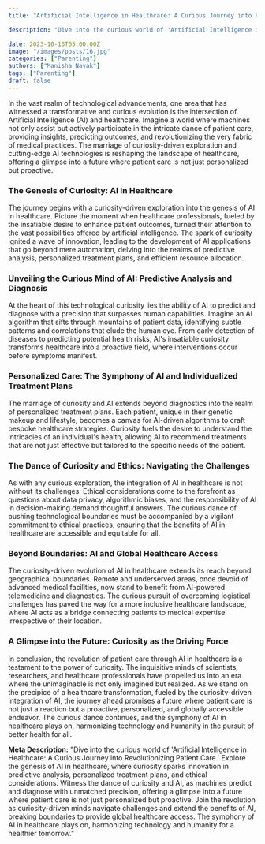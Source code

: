 ```yaml
---
title: "Artificial Intelligence in Healthcare: A Curious Journey into Revolutionizing Patient Care"

description: "Dive into the curious world of 'Artificial Intelligence in Healthcare: A Curious Journey into Revolutionizing Patient Care.' Explore the genesis of AI in healthcare, where curiosity sparks innovation in predictive analysis, personalized treatment plans, and ethical considerations. Witness the dance of curiosity and AI, as machines predict and diagnose with unmatched precision, offering a glimpse into a future where patient care is not just personalized but proactive. Join the revolution as curiosity-driven minds navigate challenges and extend the benefits of AI, breaking boundaries to provide global healthcare access. The symphony of AI in healthcare plays on, harmonizing technology and humanity for a healthier tomorrow."

date: 2023-10-13T05:00:00Z
image: "/images/posts/16.jpg"
categories: ["Parenting"]
authors: ["Manisha Nayak"]
tags: ["Parenting"]
draft: false
---
```


In the vast realm of technological advancements, one area that has witnessed a transformative and curious evolution is the intersection of Artificial Intelligence (AI) and healthcare. Imagine a world where machines not only assist but actively participate in the intricate dance of patient care, providing insights, predicting outcomes, and revolutionizing the very fabric of medical practices. The marriage of curiosity-driven exploration and cutting-edge AI technologies is reshaping the landscape of healthcare, offering a glimpse into a future where patient care is not just personalized but proactive.

### The Genesis of Curiosity: AI in Healthcare

The journey begins with a curiosity-driven exploration into the genesis of AI in healthcare. Picture the moment when healthcare professionals, fueled by the insatiable desire to enhance patient outcomes, turned their attention to the vast possibilities offered by artificial intelligence. The spark of curiosity ignited a wave of innovation, leading to the development of AI applications that go beyond mere automation, delving into the realms of predictive analysis, personalized treatment plans, and efficient resource allocation.

### Unveiling the Curious Mind of AI: Predictive Analysis and Diagnosis

At the heart of this technological curiosity lies the ability of AI to predict and diagnose with a precision that surpasses human capabilities. Imagine an AI algorithm that sifts through mountains of patient data, identifying subtle patterns and correlations that elude the human eye. From early detection of diseases to predicting potential health risks, AI's insatiable curiosity transforms healthcare into a proactive field, where interventions occur before symptoms manifest.

### Personalized Care: The Symphony of AI and Individualized Treatment Plans

The marriage of curiosity and AI extends beyond diagnostics into the realm of personalized treatment plans. Each patient, unique in their genetic makeup and lifestyle, becomes a canvas for AI-driven algorithms to craft bespoke healthcare strategies. Curiosity fuels the desire to understand the intricacies of an individual's health, allowing AI to recommend treatments that are not just effective but tailored to the specific needs of the patient.

### The Dance of Curiosity and Ethics: Navigating the Challenges

As with any curious exploration, the integration of AI in healthcare is not without its challenges. Ethical considerations come to the forefront as questions about data privacy, algorithmic biases, and the responsibility of AI in decision-making demand thoughtful answers. The curious dance of pushing technological boundaries must be accompanied by a vigilant commitment to ethical practices, ensuring that the benefits of AI in healthcare are accessible and equitable for all.

### Beyond Boundaries: AI and Global Healthcare Access

The curiosity-driven evolution of AI in healthcare extends its reach beyond geographical boundaries. Remote and underserved areas, once devoid of advanced medical facilities, now stand to benefit from AI-powered telemedicine and diagnostics. The curious pursuit of overcoming logistical challenges has paved the way for a more inclusive healthcare landscape, where AI acts as a bridge connecting patients to medical expertise irrespective of their location.

### A Glimpse into the Future: Curiosity as the Driving Force

In conclusion, the revolution of patient care through AI in healthcare is a testament to the power of curiosity. The inquisitive minds of scientists, researchers, and healthcare professionals have propelled us into an era where the unimaginable is not only imagined but realized. As we stand on the precipice of a healthcare transformation, fueled by the curiosity-driven integration of AI, the journey ahead promises a future where patient care is not just a reaction but a proactive, personalized, and globally accessible endeavor. The curious dance continues, and the symphony of AI in healthcare plays on, harmonizing technology and humanity in the pursuit of better health for all.


**Meta Description:**
"Dive into the curious world of 'Artificial Intelligence in Healthcare: A Curious Journey into Revolutionizing Patient Care.' Explore the genesis of AI in healthcare, where curiosity sparks innovation in predictive analysis, personalized treatment plans, and ethical considerations. Witness the dance of curiosity and AI, as machines predict and diagnose with unmatched precision, offering a glimpse into a future where patient care is not just personalized but proactive. Join the revolution as curiosity-driven minds navigate challenges and extend the benefits of AI, breaking boundaries to provide global healthcare access. The symphony of AI in healthcare plays on, harmonizing technology and humanity for a healthier tomorrow."
